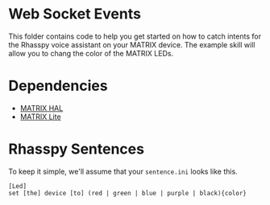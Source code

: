 # Web Socket Events

This folder contains code to help you get started on how to catch intents for the Rhasspy voice assistant on your MATRIX device. The example skill will allow you to chang the color of the MATRIX LEDs.

# Dependencies

- [MATRIX HAL](https://matrix-io.github.io/matrix-documentation/matrix-hal/getting-started/installation-package/)
- [MATRIX Lite](https://matrix-io.github.io/matrix-documentation/matrix-lite/getting-started/)

# Rhasspy Sentences

To keep it simple, we'll assume that your `sentence.ini` looks like this.

```
[Led]
set [the] device [to] (red | green | blue | purple | black){color}
```
